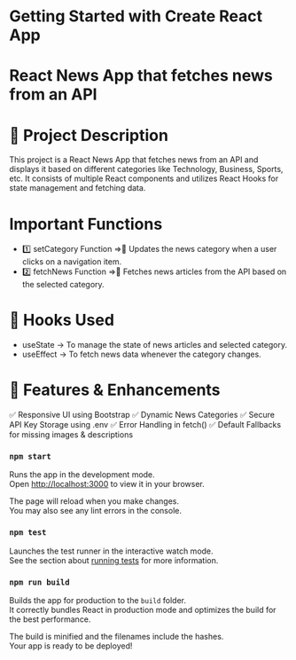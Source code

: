 # Getting Started with Create React App
# React News App that fetches news from an API 


# 📌 Project Description 
This project is a React News App that fetches news from an API and displays it based on different categories like Technology, Business, Sports, etc. It consists of multiple React components and utilizes React Hooks for state management and fetching data.


# Important Functions 
- 1️⃣ setCategory Function =>🔹 Updates the news category when a user clicks on a navigation item.
- 2️⃣ fetchNews Function =>🔹 Fetches news articles from the API based on the selected category.


# 🚀 Hooks Used
- useState → To manage the state of news articles and selected category.
- useEffect → To fetch news data whenever the category changes.



# 🌟 Features & Enhancements
✅ Responsive UI using Bootstrap
✅ Dynamic News Categories
✅ Secure API Key Storage using .env
✅ Error Handling in fetch()
✅ Default Fallbacks for missing images & descriptions




### `npm start`

Runs the app in the development mode.\
Open [http://localhost:3000](http://localhost:3000) to view it in your browser.

The page will reload when you make changes.\
You may also see any lint errors in the console.

### `npm test`

Launches the test runner in the interactive watch mode.\
See the section about [running tests](https://facebook.github.io/create-react-app/docs/running-tests) for more information.

### `npm run build`

Builds the app for production to the `build` folder.\
It correctly bundles React in production mode and optimizes the build for the best performance.

The build is minified and the filenames include the hashes.\
Your app is ready to be deployed!
